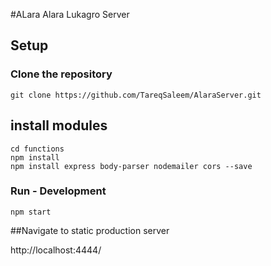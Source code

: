 #ALara Alara Lukagro Server


## Setup

### Clone the repository
```
git clone https://github.com/TareqSaleem/AlaraServer.git
```
## install modules
```
cd functions
npm install
npm install express body-parser nodemailer cors --save
```
### Run - Development
```
npm start
```
##Navigate to static production server

http://localhost:4444/
